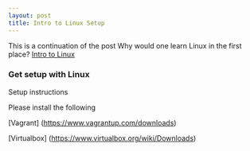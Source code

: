 ```yaml
---
layout: post
title: Intro to Linux Setup 
---
```


This is a continuation of the post Why would one learn Linux in the first place?
[Intro to Linux ](https://zendannyy.github.io/seventh_post/)

### Get setup with Linux 
Setup instructions
 
Please install the following
 
[Vagrant]
(https://www.vagrantup.com/downloads)
 
[Virtualbox]
(https://www.virtualbox.org/wiki/Downloads)
